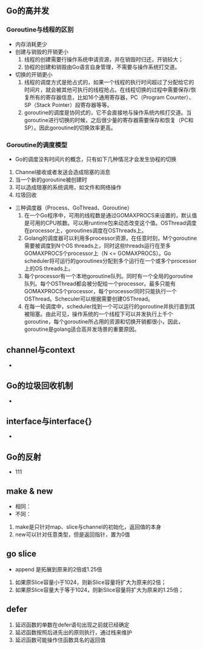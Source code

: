 ## Go的高并发
### Goroutine与线程的区别
* 内存消耗更少
* 创建与销毁的开销更小
  1. 线程的创建需要行操作系统申请资源，并在销毁时归还，开销较大；
  2. 协程的创建和销毁由Go语言自身管理，不需要与操作系统打交道。
* 切换的开销更小
  1. 线程的调度方式是抢占式的，如果一个线程的执行时间超过了分配给它的时间片，就会被其他可执行的线程抢占。在线程切换的过程中需要保存/恢复所有的寄存器信息，比如16个通用寄存器，PC（Program Counter）、SP（Stack Pointer）段寄存器等等。
  2. goroutine的调度是协同式的，它不会直接地与操作系统内核打交道。当goroutine进行切换的时候，之后很少量的寄存器需要保存和恢复（PC和SP）。因此goroutine的切换效率更高。
### Goroutine的调度模型
*  Go的调度没有时间片的概念，只有如下几种情况才会发生协程的切换
  1. Channel接收或者发送会造成阻塞的消息
  2. 当一个新的goroutine被创建时
  3. 可以造成阻塞的系统调用，如文件和网络操作
  4. 垃圾回收
* 三种调度器（Process、GoThread、Goroutine）
  1. 在一个Go程序中，可用的线程数是通过GOMAXPROCS来设置的，默认值是可用的CPU核数。可以用runtime包来动态改变这个值。OSThread调度在processor上，goroutines调度在OSThreads上。
  2. Golang的调度器可以利用多processor资源，在任意时刻，M个goroutine需要被调度到N个OS threads上，同时这些threads运行在至多GOMAXPROCS个processor上（N <= GOMAXPROCS）。Go scheduler将可运行的goroutines分配到多个运行在一个或多个processor上的OS threads上。
  3. 每个processor有一个本地goroutine队列。同时有一个全局的goroutine队列。每个OSThread都会被分配给一个processor。最多只能有GOMAXPROCS个processor，每个processor同时只能执行一个OSThread。Scheculer可以根据需要创建OSThread。
  4. 在每一轮调度中，scheduler找到一个可以运行的goroutine并执行直到其被阻塞。由此可见，操作系统的一个线程下可以并发执行上千个goroutine，每个goroutine所占用的资源和切换开销都很小，因此，goroutine是golang适合高并发场景的重要原因。
## channel与context
* 
## Go的垃圾回收机制
* 
## interface与interface{}
* 
## Go的反射
* 111
## make & new
* 相同：
* 不同：
1. make是只针对map、slice与channel的初始化，返回值的本身
2. new可以针对任意类型，但是返回指针，置为0值
## go slice
* append 是拓展到原来的2倍或1.25倍
1. 如果原Slice容量小于1024，则新Slice容量将扩大为原来的2倍；
2. 如果原Slice容量大于等于1024，则新Slice容量将扩大为原来的1.25倍；
## defer
1. 延迟函数的单数在defer语句出现之前就已经确定
2. 延迟函数按照后进先出的原则执行，通过栈来维护
3. 延迟函数可能操作住函数具名的返回值